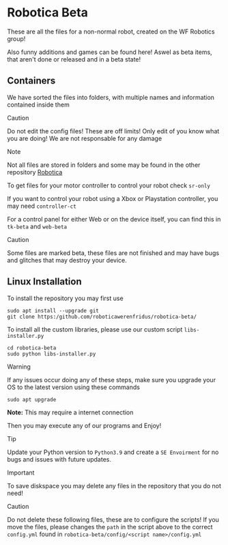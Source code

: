  # Robotica Beta
These are all the files for a non-normal robot, created on the WF Robotics group!

Also funny additions and games can be found here! Aswel as beta items, that aren't done or released and in a beta state!

## Containers

We have sorted the files into folders, with multiple names and information contained inside them

>[!CAUTION]
>Do not edit the config files! These are off limits! Only edit of you know what you are doing! We are not responsable for any damage

>[!NOTE]
>Not all files are stored in folders and some may be found in the other repository [Robotica](https://github.com/roboticawerenfridus/robotica)

To get files for your motor controller to control your robot check `sr-only`

If you want to control your robot using a Xbox or Playstation controller, you may need `controller-ct`

For a control panel for either Web or on the device itself, you can find this in `tk-beta` and `web-beta`

> [!CAUTION]
> Some files are marked beta, these files are not finished and may have bugs and glitches that may destroy your device.

## Linux Installation
To install the repository you may first use
```
sudo apt install --upgrade git
git clone https:/github.com/roboticawerenfridus/robotica-beta/
```

To install all the custom libraries, please use our custom script `libs-installer.py`
```
cd robotica-beta
sudo python libs-installer.py
```
>[!WARNING]
>If any issues occur doing any of these steps, make sure you upgrade your OS to the latest version using these commands
>```sudo apt-get update
>sudo apt upgrade
>```
>**Note:** This may require a internet connection

Then you may execute any of our programs and Enjoy!

>[!TIP]
>Update your Python version to `Python3.9` and create a `SE Envoirment` for no bugs and issues with future updates.

>[!IMPORTANT]
>To save diskspace you may delete any files in the repository that you do not need!

>[!CAUTION]
>Do not delete these following files, these are to configure the scripts! If you move the files, please changes the `path` in the script above to the correct `config.yml` found in `robotica-beta/config/<script name>/config.yml`
